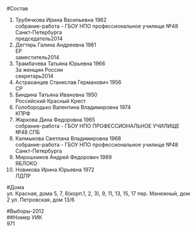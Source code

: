 #Состав  
1. Трубячкова Ирина Васильевна 1962  
    собрание-работа - ГБОУ НПО профессиональное училище №48 Санкт-Петербурга  
    председатель2014  
2. Дегтярь Галина Андреевна 1961  
    ЕР  
    заместитель2014  
3. Трамбачева Татьяна Юрьевна 1966  
    За женщин России  
    секретарь2014  
4. Астраханцев Станислав Германович 1956  
    СР  
5. Биндина Татьяна Ивановна 1950  
    Российский Красный Крест  
6. Голобородько Валентина Владимировна 1974  
    КПРФ  
7. Жаркова Дина Федоровна 1965  
    собрание-работа - ГБОУ НПО ПРОФЕССИОНАЛЬНОЕ УЧИЛИЩЕ №48 СПБ  
8. Калмыкова Светлана Владимировна 1968  
    собрание-работа - ГБОУ НПО профессиональное училище №48 Санкт-Петербурга  
9. Мирошников Андрей Федорович 1989  
    ЯБЛОКО  
10. Новикова Ирина Юрьевна 1972  
    ЛДПР  
  
#Дома  
ул. Красная, дома 5, 7, 8(корп.1, 2, 3), 9, 11, 13, 15, 17 пер. Манежный, дом 2 ул. Петровская, дом 13/6  
  
#Выборы-2012  
##Номер УИК  
971  
